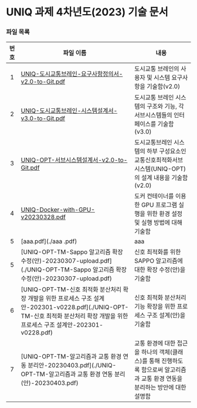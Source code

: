 # UNIQ 과제 4차년도(2023) 기술 문서

### 파일 목록

| 번호 | 파일 이름                                                                              | 내용                                                                                                    |
| :---: | -------------------------------------------------------------------------------------- | ------------------------------------------------------------------------------------------------------- |
| 1   | [UNIQ-도시교통브레인-요구사항정의서-v2.0-to-Git.pdf](./UNIQ-도시교통브레인-요구사항정의서-v2.0-to-Git.pdf) | 도시교통 브레인의 사용자 및 시스템 요구사항을 기술함(v2.0)                                    |
| 2   | [UNIQ-도시교통브레인-시스템설계서-v3.0-to-Git.pdf](./UNIQ-도시교통브레인-시스템설계서-v3.0-to-Git.pdf) | 도시교통 브레인 시스템의 구조와 기능, 각 서브시스템들의 인터페이스를 기술함(v3.0)                  |
| 3   | [UNIQ-OPT-서브시스템설계서-v2.0-to-Git.pdf](./UNIQ-OPT-서브시스템설계서-v2.0-to-Git.pdf) | 도시교통브레인 시스템의 하부 구성요소인 교통신호최적화서브시스템(UNIQ-OPT)의 설계 내용을 기술함(v2.0)            |
| 4   | [UNIQ-Docker-with-GPU-v20230328.pdf](./UNIQ-Docker-with-GPU-v20230328.pdf) | 도커 컨테이너를 이용한 GPU 프로그램 실행을 위한 환경 설정 및 실행 방법에 대해 기술함                                       |
|5    | [aaa.pdf](./aaa  .pdf) | aaa|
| 5   | [UNIQ-OPT-TM-Sappo 알고리즘 확장 수정(안)-20230307-upload.pdf](./UNIQ-OPT-TM-Sappo 알고리즘 확장 수정(안)-20230307-upload.pdf) | 신호 최적화를 위한 SAPPO 알고리즘에 대한 확장 수정(안)을 기술함         |
| 6   | [UNIQ-OPT-TM-신호 최적화 분산처리 확장 개발을 위한 프로세스 구조 설계안-202301-v0228.pdf](./UNIQ-OPT-TM-신호 최적화 분산처리 확장 개발을 위한 프로세스 구조 설계안-202301-v0228.pdf) | 신호 최적화 분산처리 기능 확장을 위한 프로세스 구조 설계(안)을 기술함            |
| 7   | [UNIQ-OPT-TM-알고리즘과 교통 환경 연동 분리안-20230403.pdf](./UNIQ-OPT-TM-알고리즘과 교통 환경 연동 분리(안)-20230403.pdf) | 교통 환경에 대한 접근을 하나의 객체(클래스)를 통해 진행하도록 함으로써 알고리즘과 교통 환경 연동을 분리하는 방안에 대한 설명함  |

